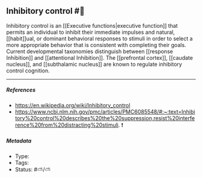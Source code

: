 ## Inhibitory control #🧠 

Inhibitory control is an [[Executive functions|executive function]] that permits an individual to inhibit their immediate impulses and natural, [[habit]]ual, or dominant behavioral responses to stimuli in order to select a more appropriate behavior that is consistent with completing their goals. Current developmental taxonomies distinguish between [[response Inhibition]] and [[attentional Inhibition]]. The [[prefrontal cortex]], [[caudate nucleus]], and [[subthalamic nucleus]] are known to regulate inhibitory control cognition.

___

##### References

- https://en.wikipedia.org/wiki/Inhibitory_control
- https://www.ncbi.nlm.nih.gov/pmc/articles/PMC6085548/#:~:text=Inhibitory%20control%20describes%20the%20suppression,resist%20interference%20from%20distracting%20stimuli. ❗️

##### Metadata

- Type: 
- Tags:
- Status: #⛅️/⛅️ 